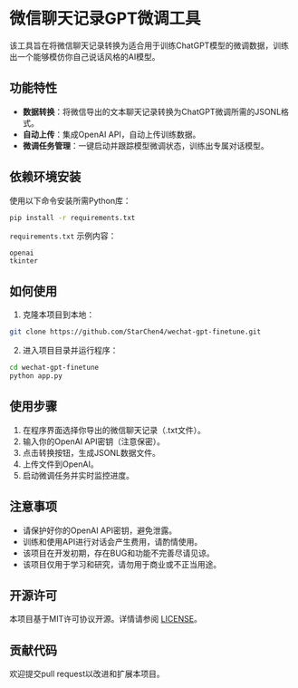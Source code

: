 # 微信聊天记录GPT微调工具

该工具旨在将微信聊天记录转换为适合用于训练ChatGPT模型的微调数据，训练出一个能够模仿你自己说话风格的AI模型。

## 功能特性

- **数据转换**：将微信导出的文本聊天记录转换为ChatGPT微调所需的JSONL格式。
- **自动上传**：集成OpenAI API，自动上传训练数据。
- **微调任务管理**：一键启动并跟踪模型微调状态，训练出专属对话模型。


## 依赖环境安装

使用以下命令安装所需Python库：

```bash
pip install -r requirements.txt
```

`requirements.txt` 示例内容：

```
openai
tkinter
```

## 如何使用

1. 克隆本项目到本地：

```bash
git clone https://github.com/StarChen4/wechat-gpt-finetune.git
```

2. 进入项目目录并运行程序：

```bash
cd wechat-gpt-finetune
python app.py
```

## 使用步骤

1. 在程序界面选择你导出的微信聊天记录（.txt文件）。
2. 输入你的OpenAI API密钥（注意保密）。
3. 点击转换按钮，生成JSONL数据文件。
4. 上传文件到OpenAI。
5. 启动微调任务并实时监控进度。

## 注意事项

- 请保护好你的OpenAI API密钥，避免泄露。
- 训练和使用API进行对话会产生费用，请酌情使用。
- 该项目在开发初期，存在BUG和功能不完善尽请见谅。
- 该项目仅用于学习和研究，请勿用于商业或不正当用途。

## 开源许可

本项目基于MIT许可协议开源。详情请参阅 [LICENSE](LICENSE)。

## 贡献代码

欢迎提交pull request以改进和扩展本项目。

